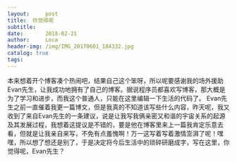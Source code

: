 ```yaml
---
layout:     post                   
title:  你觉得呢              
subtitle:        
date:       2018-02-21              
author:     Loca                    
header-img: /img/IMG_20170601_184332.jpg 
catalog: true                       
tags:   
---                         
```

本来想着开个博客凑个热闹吧，结果自己这个笨呀，所以呢要感谢我的场外援助Evan先生，让我成功地拥有了自己的博客。据说程序员都喜欢写博客，那大概是为了学习和进步，而我这个普通人，只能在这里编辑一下生活的代码了。
Evan先生之前一直催着我更一篇博文，但是我真的不知道该写些什么内容，昨天呢，我又收到了来自Evan先生的一条建议，说是让我写我俩亲密又和谐的宇宙关系的起源及其发展过程，我想着这提议是不错的，要是他在博客里来上一篇我肯定乐意去看，但就是让我亲自来写，不免有点羞愧啊！万一这写着写着激情澎湃了呢！嘿嘿，所以想了想还是别了，于是决定将今后生活中的琐碎研磨成字，写在这里，你觉得呢，Evan先生？
